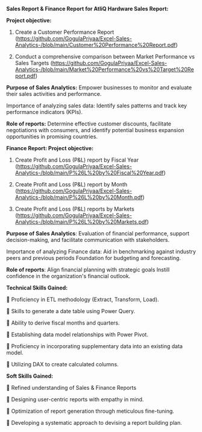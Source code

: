 **Sales Report & Finance Report for AtliQ Hardware
Sales Report:**

**Project objective:**

1. Create a Customer Performance Report (https://github.com/GogulaPriyaa/Excel-Sales-Analytics-/blob/main/Customer%20Performance%20Report.pdf)

2. Conduct a comprehensive comparison between Market Performance vs Sales Targets (https://github.com/GogulaPriyaa/Excel-Sales-Analytics-/blob/main/Market%20Performance%20vs%20Target%20Report.pdf)

**Purpose of Sales Analytics:** Empower businesses to monitor and evaluate their sales activities and performance.

Importance of analyzing sales data: Identify sales patterns and track key performance indicators (KPIs).

**Role of reports:** Determine effective customer discounts, facilitate negotiations with consumers, and identify potential business expansion opportunities in promising countries.

**Finance Report:
Project objective:**

1. Create Profit and Loss (P&L) report by Fiscal Year (https://github.com/GogulaPriyaa/Excel-Sales-Analytics-/blob/main/P%26L%20by%20Fiscal%20Year.pdf)

2. Create Profit and Loss (P&L) report by Month (https://github.com/GogulaPriyaa/Excel-Sales-Analytics-/blob/main/P%26L%20by%20Month.pdf)

3. Create Profit and Loss (P&L) reports by Markets (https://github.com/GogulaPriyaa/Excel-Sales-Analytics-/blob/main/P%26L%20by%20Markets.pdf)

**Purpose of Sales Analytics**: Evaluation of financial performance, support decision-making, and facilitate communication with stakeholders.

Importance of analyzing Finance data: Aid in benchmarking against industry peers and previous periods Foundation for budgeting and forecasting.

**Role of reports**: Align financial planning with strategic goals Instill confidence in the organization's financial outlook.

**Technical Skills Gained:**

	Proficiency in ETL methodology (Extract, Transform, Load).

	Skills to generate a date table using Power Query.

	Ability to derive fiscal months and quarters.

	Establishing data model relationships with Power Pivot.

	Proficiency in incorporating supplementary data into an existing data model.

	Utilizing DAX to create calculated columns.

**Soft Skills Gained:**

	Refined understanding of Sales & Finance Reports

	Designing user-centric reports with empathy in mind.

	Optimization of report generation through meticulous fine-tuning.

	Developing a systematic approach to devising a report building plan.









